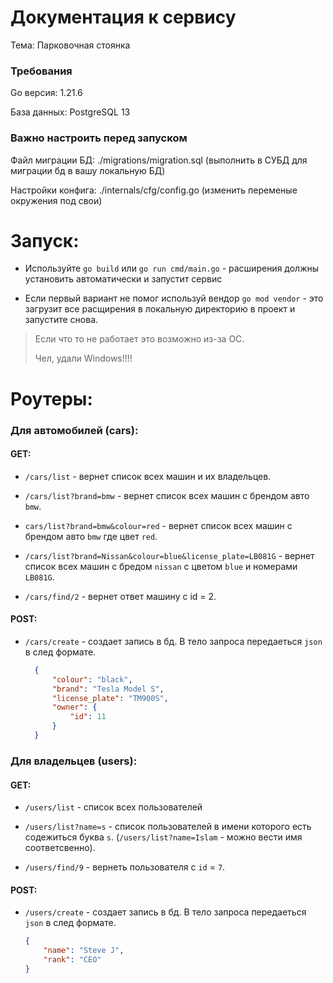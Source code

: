 # Документация к сервису

Тема: Парковочная стоянка

### Требования

Go версия: 1.21.6

База данных: PostgreSQL 13

### Важно настроить перед запуском

Файл миграции БД: ./migrations/migration.sql (выполнить в СУБД для миграции бд в вашу локальную БД)

Настройки конфига: ./internals/cfg/config.go (изменить переменые окружения под свои)



# Запуск:

- Используйте `go build` или `go run cmd/main.go` - расширения должны установить автоматически и запустит сервис

- Если первый вариант не помог используй вендор `go mod vendor` - это загрузит все расщирения в локальную директорию в проект и запустите снова.

> Если что то не работает это возможно из-за ОС. 
> 
> Чел, удали Windows!!!!

# Роутеры:

### Для автомобилей (cars):

#### GET:

- `/cars/list` - вернет список всех машин и их владельцев.

- `/cars/list?brand=bmw` - вернет список всех машин c брендом авто `bmw`.

- `cars/list?brand=bmw&colour=red` - вернет список всех машин c брендом авто `bmw` где цвет `red`.

- `/cars/list?brand=Nissan&colour=blue&license_plate=LB081G` - вернет список всех машин c бредом `nissan` с цветом  `blue` и номерами `LB081G`.

- `/cars/find/2` - вернет  ответ машину с id = 2.

#### POST:

- `/cars/create` - создает запись в бд. В тело запроса передаеться `json` в след формате. 
  
  ```json
    {
        "colour": "black",
        "brand": "Tesla Model S",
        "license_plate": "TM900S",
        "owner": {
            "id": 11
        }
    }
  ```

### Для владельцев (users):

#### GET:

- `/users/list` - список всех пользователей

- `/users/list?name=s` - список пользователей в имени которого есть содежиться буква `s`. (`/users/list?name=Islam` - можно вести имя соответсвенно).

- `/users/find/9` - вернеть пользователя с `id` = `7`.

#### POST:

- `/users/create`  - создает запись в бд. В тело запроса передаеться `json` в след формате.
  
  ```json
  {
      "name": "Steve J",
      "rank": "CEO"
  }
  ```


